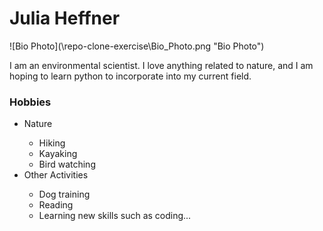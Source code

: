 <h1> Julia Heffner </h1>
![Bio Photo](\repo-clone-exercise\Bio_Photo.png "Bio Photo")
    <p> I am an environmental scientist. I love anything related to nature, and I am hoping to learn python to incorporate into my current field. </p>
<h3> Hobbies </h3>
    <ul>
        <li> Nature </li>
            <ul>
             <li> Hiking </li>
             <li> Kayaking </li>
             <li> Bird watching </li>
            </ul>
        <li> Other Activities </li>
            <ul>
             <li> Dog training </li>
             <li> Reading </li>
             <li> Learning new skills such as coding... </li>
            </ul>
    </ul>